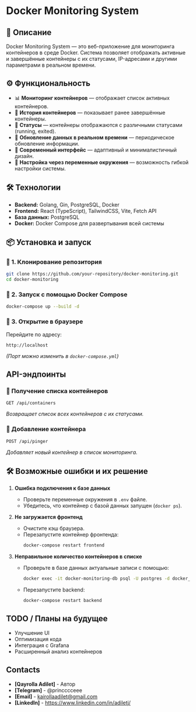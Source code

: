 # Docker Monitoring System

## 📌 Описание
Docker Monitoring System — это веб-приложение для мониторинга контейнеров в среде Docker.
Система позволяет отображать активные и завершённые контейнеры с их статусами, IP-адресами и другими параметрами в реальном времени.

## ⚙️ Функциональность
- 📊 **Мониторинг контейнеров** — отображает список активных контейнеров.
- 📜 **История контейнеров** — показывает ранее завершённые контейнеры.
- 🚦 **Статусы** — контейнеры отображаются с различными статусами (running, exited).
- 🔄 **Обновление данных в реальном времени** — периодическое обновление информации.
- 🎨 **Современный интерфейс** — адаптивный и минималистичный дизайн.
- 🔧 **Настройка через переменные окружения** — возможность гибкой настройки системы.

## 🛠️ Технологии
- **Backend:** Golang, Gin, PostgreSQL, Docker
- **Frontend:** React (TypeScript), TailwindCSS, Vite, Fetch API
- **База данных:** PostgreSQL
- **Docker:** Docker Compose для развертывания всей системы

## 📦 Установка и запуск

### 🔹 1. Клонирование репозитория
```sh
git clone https://github.com/your-repository/docker-monitoring.git
cd docker-monitoring
```

### 🔹 2. Запуск с помощью Docker Compose
```sh
docker-compose up --build -d
```

### 🔹 3. Открытие в браузере
Перейдите по адресу:
```
http://localhost
```

_(Порт можно изменить в `docker-compose.yml`)_

##  API-эндпоинты
### 📌 Получение списка контейнеров
```
GET /api/containers
```
_Возвращает список всех контейнеров с их статусами._

### 📌 Добавление контейнера
```
POST /api/pinger
```
_Добавляет новый контейнер в список мониторинга._

## 🛠 Возможные ошибки и их решение
1. **Ошибка подключения к базе данных**
    - Проверьте переменные окружения в `.env` файле.
    - Убедитесь, что контейнер с базой данных запущен (`docker ps`).

2. **Не загружается фронтенд**
    - Очистите кэш браузера.
    - Перезапустите контейнер фронтенда:
      ```sh
      docker-compose restart frontend
      ```

3. **Неправильное количество контейнеров в списке**
    - Проверьте в базе данных актуальные записи с помощью:
      ```sh
      docker exec -it docker-monitoring-db psql -U postgres -d docker_monitoring -c "SELECT * FROM containers;"
      ```
    - Перезапустите backend:
      ```sh
      docker-compose restart backend
      ```

##  TODO / Планы на будущее 
-  Улучшение UI
-  Оптимизация кода
-  Интеграция с Grafana
-  Расширенный анализ контейнеров

## Contacts
- **[Qayrolla Adilet]** - Автор
- **[Telegram]** - @princccceee
- **[Email]** - kairollaadilet@gmail.com
- **[LinkedIn]** - https://www.linkedin.com/in/adiletj/



